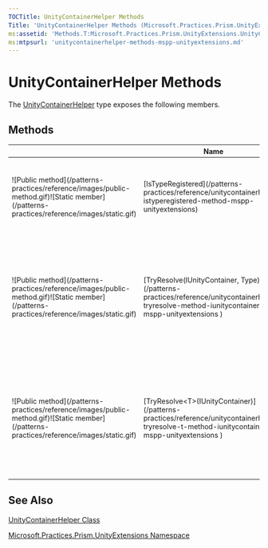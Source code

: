 ```yaml
---
TOCTitle: UnityContainerHelper Methods
Title: 'UnityContainerHelper Methods (Microsoft.Practices.Prism.UnityExtensions)'
ms:assetid: 'Methods.T:Microsoft.Practices.Prism.UnityExtensions.UnityContainerHelper'
ms:mtpsurl: 'unitycontainerhelper-methods-mspp-unityextensions.md'
---
```



# UnityContainerHelper Methods

The [UnityContainerHelper](/patterns-practices/reference/unitycontainerhelper-class-mspp-unityextensions) type exposes the following members.

## Methods


<table>

<thead>
<tr class="header">
<th> </th>
<th>Name</th>
<th>Description</th>
</tr>
</thead>
<tbody>
<tr class="odd">
<td>![Public method](/patterns-practices/reference/images/public-method.gif)![Static member](/patterns-practices/reference/images/static.gif)</td>
<td>[IsTypeRegistered](/patterns-practices/reference/unitycontainerhelper-istyperegistered-method-mspp-unityextensions)</td>
<td><div class="summary">
Returns whether a specified type has a type mapping registered in the container.
</div></td>
</tr>
<tr class="even">
<td>![Public method](/patterns-practices/reference/images/public-method.gif)![Static member](/patterns-practices/reference/images/static.gif)</td>
<td>[TryResolve(IUnityContainer, Type)](/patterns-practices/reference/unitycontainerhelper-tryresolve-method-iunitycontainer-type-mspp-unityextensions
)</td>
<td><div class="summary">
Utility method to try to resolve a service from the container avoiding an exception if the container cannot build the type.
</div></td>
</tr>
<tr class="odd">
<td>![Public method](/patterns-practices/reference/images/public-method.gif)![Static member](/patterns-practices/reference/images/static.gif)</td>
<td>[TryResolve&lt;T&gt;(IUnityContainer)](/patterns-practices/reference/unitycontainerhelper-tryresolve-t-method-iunitycontainer-mspp-unityextensions
)</td>
<td><div class="summary">
Utility method to try to resolve a service from the container avoiding an exception if the container cannot build the type.
</div></td>
</tr>
</tbody>
</table>

## See Also

[UnityContainerHelper Class](/patterns-practices/reference/unitycontainerhelper-class-mspp-unityextensions)

[Microsoft.Practices.Prism.UnityExtensions Namespace](/patterns-practices/reference/mspp-unityextensions-namespace)

